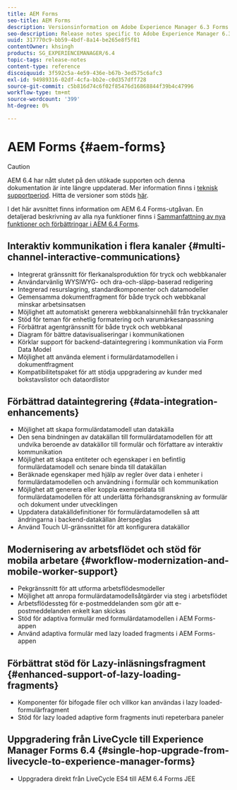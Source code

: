 ```yaml
---
title: AEM Forms
seo-title: AEM Forms
description: Versionsinformation om Adobe Experience Manager 6.3 Forms.
seo-description: Release notes specific to Adobe Experience Manager 6.3 Forms.
uuid: 317770c9-bb59-4bdf-8a14-be265e8f5f81
contentOwner: khsingh
products: SG_EXPERIENCEMANAGER/6.4
topic-tags: release-notes
content-type: reference
discoiquuid: 3f592c5a-4e59-436e-b67b-3ed575c6afc3
exl-id: 94989316-02df-4cfa-bb2e-c0d357dff728
source-git-commit: c5b816d74c6f02f85476d16868844f39b4c47996
workflow-type: tm+mt
source-wordcount: '399'
ht-degree: 0%

---
```


# AEM Forms {#aem-forms}

>[!CAUTION]
>
>AEM 6.4 har nått slutet på den utökade supporten och denna dokumentation är inte längre uppdaterad. Mer information finns i [teknisk supportperiod](https://helpx.adobe.com/support/programs/eol-matrix.html). Hitta de versioner som stöds [här](https://experienceleague.adobe.com/docs/).

I det här avsnittet finns information om AEM 6.4 Forms-utgåvan. En detaljerad beskrivning av alla nya funktioner finns i [Sammanfattning av nya funktioner och förbättringar i AEM 6.4 Forms](/help/forms/using/whats-new.md).

## Interaktiv kommunikation i flera kanaler {#multi-channel-interactive-communications}

* Integrerat gränssnitt för flerkanalsproduktion för tryck och webbkanaler
* Användarvänlig WYSIWYG- och dra-och-släpp-baserad redigering
* Integrerad resurslagring, standardkomponenter och datamodeller
* Gemensamma dokumentfragment för både tryck och webbkanal minskar arbetsinsatsen
* Möjlighet att automatiskt generera webbkanalsinnehåll från tryckkanaler
* Stöd för teman för enhetlig formatering och varumärkesanpassning
* Förbättrat agentgränssnitt för både tryck och webbkanal
* Diagram för bättre datavisualiseringar i kommunikationen
* Körklar support för backend-dataintegrering i kommunikation via Form Data Model
* Möjlighet att använda element i formulärdatamodellen i dokumentfragment
* Kompatibilitetspaket för att stödja uppgradering av kunder med bokstavslistor och dataordlistor

## Förbättrad dataintegrering {#data-integration-enhancements}

* Möjlighet att skapa formulärdatamodell utan datakälla
* Den sena bindningen av datakällan till formulärdatamodellen för att undvika beroende av datakällor till formulär och författare av interaktiv kommunikation
* Möjlighet att skapa entiteter och egenskaper i en befintlig formulärdatamodell och senare binda till datakällan
* Beräknade egenskaper med hjälp av regler över data i enheter i formulärdatamodellen och användning i formulär och kommunikation
* Möjlighet att generera eller koppla exempeldata till formulärdatamodellen för att underlätta förhandsgranskning av formulär och dokument under utvecklingen
* Uppdatera datakälldefinitioner för formulärdatamodellen så att ändringarna i backend-datakällan återspeglas
* Använd Touch UI-gränssnittet för att konfigurera datakällor

## Modernisering av arbetsflödet och stöd för mobila arbetare {#workflow-modernization-and-mobile-worker-support}

* Pekgränssnitt för att utforma arbetsflödesmodeller
* Möjlighet att anropa formulärdatamodellsåtgärder via steg i arbetsflödet
* Arbetsflödessteg för e-postmeddelanden som gör att e-postmeddelanden enkelt kan skickas
* Stöd för adaptiva formulär med formulärdatamodellen i AEM Forms-appen
* Använd adaptiva formulär med lazy loaded fragments i AEM Forms-appen

## Förbättrat stöd för Lazy-inläsningsfragment {#enhanced-support-of-lazy-loading-fragments}

* Komponenter för bifogade filer och villkor kan användas i lazy loaded-formulärfragment
* Stöd för lazy loaded adaptive form fragments inuti repeterbara paneler

## Uppgradering från LiveCycle till Experience Manager Forms 6.4 {#single-hop-upgrade-from-livecycle-to-experience-manager-forms}

* Uppgradera direkt från LiveCycle ES4 till AEM 6.4 Forms JEE
